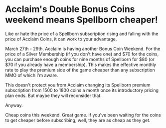 # Acclaim's Double Bonus Coins weekend means Spellborn cheaper!

Like or hate the price of a Spellborn subscription rising and falling with the price of Acclaim Coins, it can work to your advantage.

March 27th - 29th, Acclaim is having another Bonus Coin Weekend. For the price of a Silver Membership (if you don't have one) and $70 for the coins, you can purchase enough coins for nine months of Spellborn for $80 (or $70 if you already have a membership). This makes the effective monthly rate to play the premium side of the game cheaper than any subscription MMO of which I'm aware.

This doesn't protect you from Acclaim changing its Spellborn premium subscription from 1500 to 1800 coins a month once its introductory pricing plan ends. But maybe they will reconsider that.

Anyway.

Cheap coins this weekend. Great game. If you've been waiting for the coins to get cheaper before subscribing, well, they are as cheap as they get.

